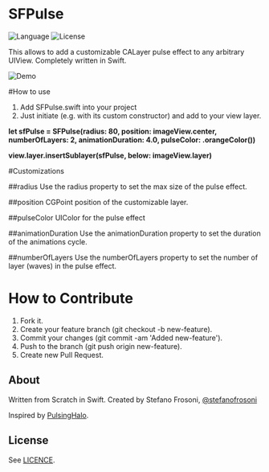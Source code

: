 SFPulse
===========
![Language](https://img.shields.io/badge/language-Swift%202-orange.svg)
![License](https://img.shields.io/packagist/l/doctrine/orm.svg)

This allows to add a customizable CALayer pulse effect to any arbitrary UIView.
Completely written in Swift.
 
![Demo](Demo.gif?raw=true "Optional Title") 

#How to use

1. Add SFPulse.swift into your project
2. Just initiate (e.g. with its custom constructor) and add to your view layer.

**let sfPulse = SFPulse(radius: 80, position: imageView.center, numberOfLayers: 2, animationDuration: 4.0, pulseColor: .orangeColor())**  
 
 **view.layer.insertSublayer(sfPulse, below: imageView.layer)**


#Customizations

##radius
Use the radius property to set the max size of the pulse effect.

##position
CGPoint position of the customizable layer.

##pulseColor
UIColor for the pulse effect

##animationDuration
Use the animationDuration property to set the duration of the animations cycle.

##numberOfLayers
Use the numberOfLayers property to set the number of layer (waves) in the pulse effect.


How to Contribute
======
1. Fork it.
2. Create your feature branch (git checkout -b new-feature).
3. Commit your changes (git commit -am 'Added new-feature').
4. Push to the branch (git push origin new-feature).
5. Create new Pull Request.


## About

Written from Scratch in Swift.
Created by
Stefano Frosoni, [@stefanofrosoni](http://twitter.com/stefanofrosoni)

Inspired by [PulsingHalo](https://github.com/shu223/PulsingHalo).

## License

See [LICENCE](LICENCE).